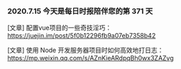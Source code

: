 ### 2020.7.15 今天是每日时报陪伴您的第 371 天

[文章] 配置vue项目的一些奇技淫巧：<https://juejin.im/post/5f0b12296fb9a07eb7358b42>

[文章] 使用 Node 开发服务器项目时如何高效地打日志：<https://mp.weixin.qq.com/s/AZnKieARdpqBh0wx3ZAZvg>